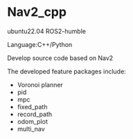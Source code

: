 # Nav2_cpp

ubuntu22.04 ROS2-humble

Language:C++/Python

Develop source code based on Nav2

The developed feature packages include:

- Voronoi planner
- pid
- mpc
- fixed_path
- record_path
- odom_plot 
- multi_nav
